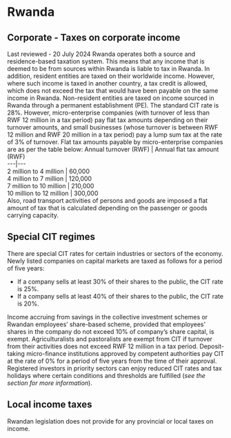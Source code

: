 # Rwanda
## Corporate - Taxes on corporate income
Last reviewed - 20 July 2024
Rwanda operates both a source and residence-based taxation system. This means that any income that is deemed to be from sources within Rwanda is liable to tax in Rwanda. In addition, resident entities are taxed on their worldwide income. However, where such income is taxed in another country, a tax credit is allowed, which does not exceed the tax that would have been payable on the same income in Rwanda.
Non-resident entities are taxed on income sourced in Rwanda through a permanent establishment (PE).
The standard CIT rate is 28%. However, micro-enterprise companies (with turnover of less than RWF 12 million in a tax period) pay flat tax amounts depending on their turnover amounts, and small businesses (whose turnover is between RWF 12 million and RWF 20 million in a tax period) pay a lump sum tax at the rate of 3% of turnover.
Flat tax amounts payable by micro-enterprise companies are as per the table below:
Annual turnover (RWF) | Annual flat tax amount (RWF)  
---|---  
2 million to 4 million | 60,000  
4 million to 7 million | 120,000  
7 million to 10 million | 210,000  
10 million to 12 million | 300,000  
Also, road transport activities of persons and goods are imposed a flat amount of tax that is calculated depending on the passenger or goods carrying capacity.
## Special CIT regimes
There are special CIT rates for certain industries or sectors of the economy.
Newly listed companies on capital markets are taxed as follows for a period of five years:
  * If a company sells at least 30% of their shares to the public, the CIT rate is 25%.
  * If a company sells at least 40% of their shares to the public, the CIT rate is 20%.


Income accruing from savings in the collective investment schemes or Rwandan employees’ share-based scheme, provided that employees' shares in the company do not exceed 10% of company’s share capital, is exempt.
Agriculturalists and pastoralists are exempt from CIT if turnover from their activities does not exceed RWF 12 million in a tax period.
Deposit-taking micro-finance institutions approved by competent authorities pay CIT at the rate of 0% for a period of five years from the time of their approval.
Registered investors in priority sectors can enjoy reduced CIT rates and tax holidays where certain conditions and thresholds are fulfilled (_see the_ _section for more information_).
## Local income taxes
Rwandan legislation does not provide for any provincial or local taxes on income.
